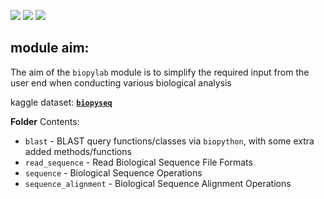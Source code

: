 ![](https://i.imgur.com/x1chlWl.png)
![](https://camo.githubusercontent.com/d38e6cc39779250a2835bf8ed3a72d10dbe3b05fa6527baa3f6f1e8e8bd056bf/68747470733a2f2f696d672e736869656c64732e696f2f62616467652f436f64652d507974686f6e2d696e666f726d6174696f6e616c3f7374796c653d666c6174266c6f676f3d707974686f6e266c6f676f436f6c6f723d776869746526636f6c6f723d326262633861) ![](https://badgen.net/badge/status/WIP/orange) 

## module aim:
The aim of the <code>biopylab</code> module is to simplify the required input from the user end when conducting various biological analysis

kaggle dataset: **<code>[biopyseq](https://www.kaggle.com/datasets/shtrausslearning/biopylib)</code>**

**Folder** Contents:
- <code>blast</code> - BLAST query functions/classes via <code>biopython</code>, with some extra added methods/functions
- <code>read_sequence</code> - Read Biological Sequence File Formats
- <code>sequence</code> - Biological Sequence Operations
- <code>sequence_alignment</code> - Biological Sequence Alignment Operations

